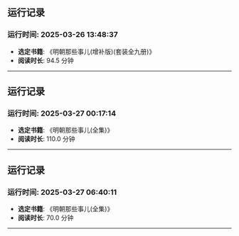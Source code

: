 ## 运行记录
### 运行时间: 2025-03-26 13:48:37
- **选定书籍**: 《明朝那些事儿(增补版)(套装全九册)》
- **阅读时长**: 94.5 分钟
------------------------------
## 运行记录
### 运行时间: 2025-03-27 00:17:14
- **选定书籍**: 《明朝那些事儿(全集)》
- **阅读时长**: 110.0 分钟
------------------------------
## 运行记录
### 运行时间: 2025-03-27 06:40:11
- **选定书籍**: 《明朝那些事儿(全集)》
- **阅读时长**: 70.0 分钟
------------------------------
